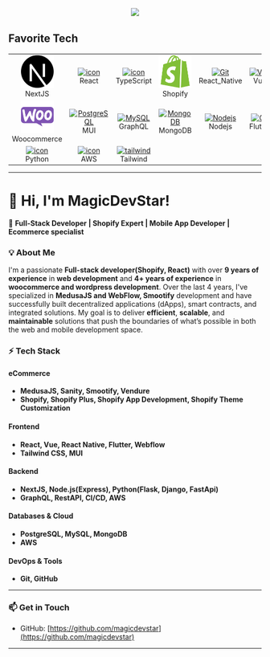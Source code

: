 <p align="center">
  <a href="https://github.com/magicdevstar"><img
      src="https://readme-typing-svg.herokuapp.com/?lines=e-Commerce%20developer;Web%20and%20mobile%20master;Senior%20Software%20Engineer;Always%20learning%20new%20tech&font=Pacifico&center=true&width=650&height=120&color=58a6ff&vCenter=true&size=45%22"></a>
</p>

<h2 align="left" id="macropower-tech">Favorite Tech</h2>

<table align="center">
  <tr>
    <td align="center" width="96">
      <a href="https://vercel.com/frameworks/nextjs">
        <img src="nextjs-svgrepo-com.svg" alt="icon" width="65" height="65" />
      </a>
      <br>NextJS
    </td>
    <td align="center" width="96">
      <a href="https://react.dev/">
        <img src="https://techstack-generator.vercel.app/react-icon.svg" alt="icon" width="65" height="65" />
      </a>
      <br>React
    </td>
    <td align="center" width="96">
      <a href="https://www.typescriptlang.org/">
        <img src="https://techstack-generator.vercel.app/ts-icon.svg" alt="icon" width="65" height="65" />
      </a>
      <br>TypeScript
    </td>
    <td align="center" width="96">
      <a href="https://www.shopify.com/">
        <img src="shopify-color-svgrepo-com.svg">
      </a>
      <br>Shopify
    </td>
    <td align="center" width="96">
      <a href="https://reactnative.dev/">
        <img src="https://reactnative.dev/img/header_logo.svg" width="65" height="65" alt="Git" />
      </a>
      <br>React_Native
    </td>
    <td align="center" width="96">
      <a href="https://vuejs.org/">
        <img src="https://skillicons.dev/icons?i=vue" width="65" height="65" alt="Vue" />
      </a>
      <br>Vue
    </td>
    <td align="center" width="96">
      <a href="https://wordpress.com/">
        <img src="wordpress-svgrepo-com.svg" alt="icon" width="65" height="65" />
      </a>
      <br>Wordpress
    </td>
  </tr>
  <tr>
    <td align="center" width="96">
      <a href="https://woocommerce.com/">
        <img src="woocommerce-icon-svgrepo-com.svg" width="65" height="65" alt="tailwind" />
      </a>
      <br>Woocommerce
    </td>
    <td align="center" width="96">
      <a href="https://mui.com/">
        <img src="https://skillicons.dev/icons?i=mui" width="65" height="65" alt="PostgreSQL" />
      </a>
      <br>MUI
    </td>
    <td align="center" width="96">
      <a href="https://graphql.org/">
        <img src="https://skillicons.dev/icons?i=graphql" width="65" height="65" alt="MySQL" />
      </a>
      <br>GraphQL
    </td>
    <td align="center" width="96">
      <a href="https://www.mongodb.com/">
        <img src="https://skillicons.dev/icons?i=mongodb" width="65" height="65" alt="MongoDB" />
      </a>
      <br>MongoDB
    </td>
    <td align="center" width="96"> 
      <a href="https://nodejs.org/en">
        <img src="https://skillicons.dev/icons?i=nodejs" width="65" height="65" alt="Nodejs" />
      </a>
      <br>Nodejs
    </td>
    <td align="center" width="96">
      <a href="https://flutter.dev/">
        <img src="https://docs.flutter.dev/assets/images/branding/flutter/logo/default.svg" width="65" height="65" alt="Git" />
      </a>
      <br>Flutter
    </td>
    <td align="center" width="96">
      <a href="https://www.shopify.com/">
        <img src="https://techstack-generator.vercel.app/github-icon.svg" alt="icon" width="65" height="65" />
      </a>
      <br>Github
    </td>
  </tr>
  <tr>
    <td align="center" width="96">
      <a href="https://www.python.org/">
        <img src="https://techstack-generator.vercel.app/python-icon.svg" alt="icon" width="65" height="65" />
      </a>
      <br>Python
    </td>
    <td align="center" width="96">
      <a href="https://aws.amazon.com/">
        <img src="https://techstack-generator.vercel.app/aws-icon.svg" alt="icon" width="65" height="65" />
      </a>
      <br>AWS
    </td>
    <td align="center" width="96">
      <a href="https://tailwindcss.com/">
        <img src="https://skillicons.dev/icons?i=tailwind" width="65" height="65" alt="tailwind" />
      </a>
      <br>Tailwind
    </td>
  </tr>
</table>

---

# 👋 Hi, I'm MagicDevStar!

🚀 **Full-Stack Developer | Shopify Expert | Mobile App Developer | Ecommerce specialist**

### 💡 About Me

I'm a passionate **Full-stack developer(Shopify, React)** with over **9 years of experience** in **web development** and **4+ years of experience** in **woocommerce and wordpress development**. Over the last 4 years, I've specialized in **MedusaJS and WebFlow, Smootify** development and have successfully built decentralized applications (dApps), smart contracts, and integrated solutions. My goal is to deliver **efficient**, **scalable**, and **maintainable** solutions that push the boundaries of what’s possible in both the web and mobile development space.

### ⚡ Tech Stack

#### **eCommerce**

- **MedusaJS, Sanity, Smootify, Vendure**
- **Shopify, Shopify Plus, Shopify App Development, Shopify Theme Customization**

#### **Frontend**

- **React, Vue, React Native, Flutter, Webflow**
- **Tailwind CSS, MUI**

#### **Backend**

- **NextJS, Node.js(Express), Python(Flask, Django, FastApi)**
- **GraphQL, RestAPI, CI/CD, AWS**

#### **Databases & Cloud**

- **PostgreSQL, MySQL, MongoDB**
- **AWS**

#### **DevOps & Tools**

- **Git, GitHub**

---

### 📫 Get in Touch

- GitHub: [https://github.com/magicdevstar](https://github.com/magicdevstar)

---
